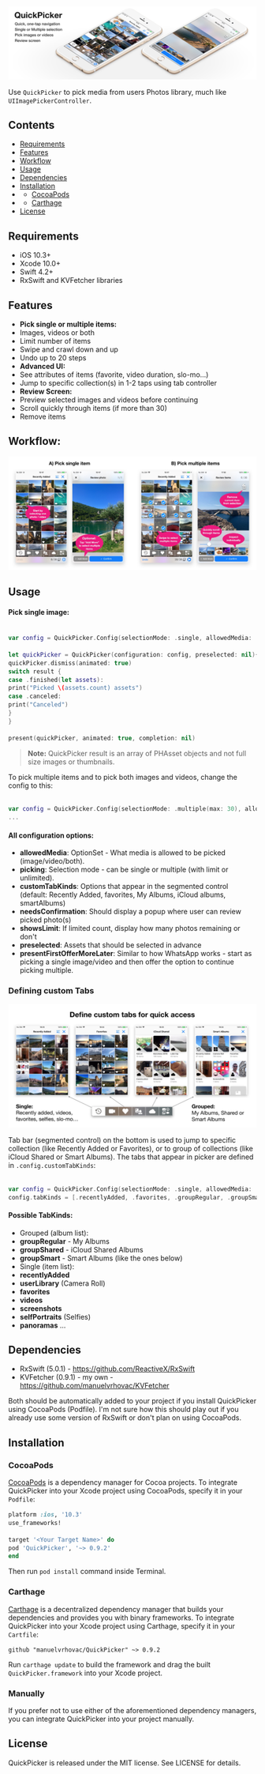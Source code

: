 

![logo](https://github.com/manuelvrhovac/resources/blob/master/QuickPickerHeader.jpg?raw=true)

Use `QuickPicker` to pick media from users Photos library, much like `UIImagePickerController`. 

## Contents

- [Requirements](#requirements)
- [Features](#features)
- [Workflow](#workflow)
- [Usage](#usage)
- [Dependencies](#dependencies)
- [Installation](#installation)
- - [CocoaPods](#cocoapods)
- - [Carthage](#carthage)
- [License](#license)

## Requirements

- iOS 10.3+
- Xcode 10.0+
- Swift 4.2+
- RxSwift and KVFetcher libraries

## Features

- **Pick single or multiple items:**
- Images, videos or both
- Limit number of items 
- Swipe and crawl down and up
- Undo up to 20 steps
- **Advanced UI:**
-  See attributes of items (favorite, video duration, slo-mo...)
- Jump to specific collection(s) in 1-2 taps using tab controller
- **Review Screen:**
- Preview selected images and videos before continuing
- Scroll quickly through items (if more than 30)
- Remove items

<a id="workflow"></a>
## Workflow:


![logo](https://github.com/manuelvrhovac/resources/blob/master/QuickPickerSingleMultiple.jpg?raw=true)



## Usage 
<a id="usage"></a>


#### Pick single image:
```swift

var config = QuickPicker.Config(selectionMode: .single, allowedMedia: .images)

let quickPicker = QuickPicker(configuration: config, preselected: nil){ quickPicker, result in
quickPicker.dismiss(animated: true)
switch result {
case .finished(let assets):
print("Picked \(assets.count) assets")
case .canceled:
print("Canceled")
}
}

present(quickPicker, animated: true, completion: nil)

```

> **Note:** QuickPicker result is an array of PHAsset objects and not full size images or thumbnails.

To pick multiple items and to pick both images and videos, change the config to this:


```swift

var config = QuickPicker.Config(selectionMode: .multiple(max: 30), allowedMedia: [.images, .videos])
...
```

#### All configuration options:

- **allowedMedia**: OptionSet - What media is allowed to be picked (image/video/both).
- **picking**: Selection mode - can be single or multiple (with limit or unlimited).
- **customTabKinds**: Options that appear in the segmented control (default: Recently Added, favorites, My Albums, iCloud albums, smartAlbums)
- **needsConfirmation**: Should display a popup where user can review picked photo(s)
- **showsLimit**: If limited count, display how many photos remaining or don't
- **preselected**: Assets that should be selected in advance
- **presentFirstOfferMoreLater**: Similar to how WhatsApp works - start as picking a single image/video and then offer the option to continue picking multiple.

### Defining custom Tabs

![logo](https://github.com/manuelvrhovac/resources/blob/master/QuickPickerTabs.jpg?raw=true)

Tab bar (segmented control) on the bottom is used to jump to specific collection (like Recently Added or Favorites), or to group of collections (like iCloud Shared or Smart Albums). The tabs that  appear in picker are defined in `.config.customTabKinds`:
```swift

var config = QuickPicker.Config(selectionMode: .single, allowedMedia: .images)
config.tabKinds = [.recentlyAdded, .favorites, .groupRegular, .groupSmart]

```

#### Possible TabKinds:
- Grouped (album list):
- **groupRegular** - My Albums
- **groupShared** - iCloud Shared Albums
- **groupSmart** - Smart Albums (like the ones below)
- Single (item list):
- **recentlyAdded**
- **userLibrary** (Camera Roll)
- **favorites**
- **videos**
- **screenshots**
- **selfPortraits** (Selfies)
- **panoramas**
...

## Dependencies

- RxSwift (5.0.1) -  https://github.com/ReactiveX/RxSwift
- KVFetcher (0.9.1) - my own - https://github.com/manuelvrhovac/KVFetcher

Both should be automatically added to your project if you install QuickPicker using CocoaPods (Podfile). I'm not sure how this should play out if you already use some version of RxSwift or don't plan on using CocoaPods.

## Installation

### CocoaPods

[CocoaPods](http://cocoapods.org) is a dependency manager for Cocoa projects. To integrate QuickPicker into your Xcode project using CocoaPods, specify it in your `Podfile`:

```ruby
platform :ios, '10.3'
use_frameworks!

target '<Your Target Name>' do
pod 'QuickPicker', '~> 0.9.2'
end
```

Then run `pod install` command inside Terminal.

### Carthage

[Carthage](https://github.com/Carthage/Carthage) is a decentralized dependency manager that builds your dependencies and provides you with binary frameworks. To integrate QuickPicker into your Xcode project using Carthage, specify it in your `Cartfile`:

```ogdl
github "manuelvrhovac/QuickPicker" ~> 0.9.2
```

Run `carthage update` to build the framework and drag the built `QuickPicker.framework` into your Xcode project.

### Manually

If you prefer not to use either of the aforementioned dependency managers, you can integrate QuickPicker into your project manually.


## License

QuickPicker is released under the MIT license. See LICENSE for details.

